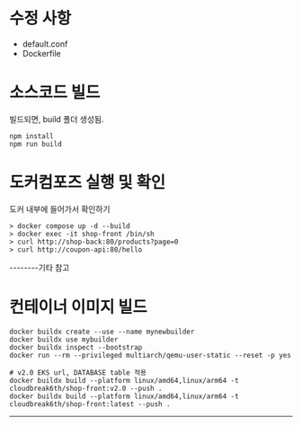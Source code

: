 # 수정 사항
- default.conf
- Dockerfile

# 소스코드 빌드
빌드되면, build 폴더 생성됨.
```
npm install
npm run build
```

# 도커컴포즈 실행 및 확인
도커 내부에 들어가서 확인하기
```
> docker compose up -d --build
> docker exec -it shop-front /bin/sh
> curl http://shop-back:80/products?page=0 
> curl http://coupon-api:80/hello
```

--------기타 참고


# 컨테이너 이미지 빌드
```
docker buildx create --use --name mynewbuilder
docker buildx use mybuilder
docker buildx inspect --bootstrap
docker run --rm --privileged multiarch/qemu-user-static --reset -p yes

# v2.0 EKS url, DATABASE table 적용
docker buildx build --platform linux/amd64,linux/arm64 -t cloudbreak6th/shop-front:v2.0 --push .
docker buildx build --platform linux/amd64,linux/arm64 -t cloudbreak6th/shop-front:latest --push .
```

-----------------
